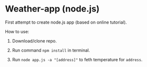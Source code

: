 # Weather-app (node.js)

First attempt to create node.js app (based on online tutorial).

How to use:
1. Download/clone repo.

2. Run command ```npm install``` in terminal.

3. Run ```node app.js -a "[address]"``` to feth temperature for ```address```.